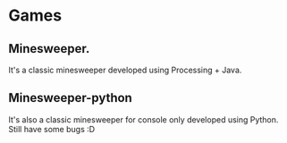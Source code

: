 # <p align="center"><h1>Games</h1></p>
## Minesweeper.
It's a classic minesweeper developed using Processing + Java.

## Minesweeper-python
It's also a classic minesweeper for console only developed using Python.
Still have some bugs :D
